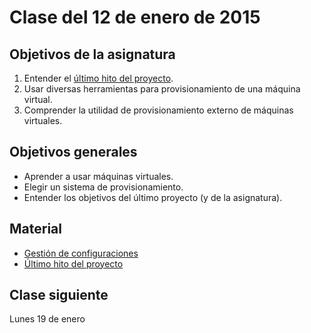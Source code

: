 Clase del 12 de enero de 2015
========================================

Objetivos de la asignatura
---------------------------

1. Entender el [último hito del proyecto](http://jj.github.io/IV/documentos/practicas/4.Aplicaciones).
2. Usar diversas herramientas para provisionamiento de una máquina virtual.
3. Comprender la utilidad de provisionamiento externo de máquinas virtuales.


Objetivos generales
----

* Aprender a usar máquinas virtuales.
* Elegir un sistema de provisionamiento.
* Entender los objetivos del último proyecto (y de la asignatura).

Material
--------

* [Gestión de configuraciones](http://jj.github.io/IV/documentos/temas/Gestion_de_configuraciones)
* [Último hito del proyecto](http://jj.github.io/IV/documentos/practicas/4.Aplicaciones)


Clase siguiente
---

Lunes 19 de enero
